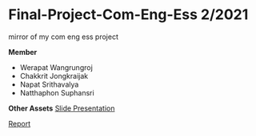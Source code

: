 # Final-Project-Com-Eng-Ess 2/2021
mirror of my com eng ess project

**Member**
- Werapat Wangrungroj
- Chakkrit Jongkraijak
- Napat Srithavalya
- Natthaphon Suphansri

**Other Assets**
[Slide Presentation](Slide-Presentation.pdf)

[Report](CEE%20Report.pdf)
